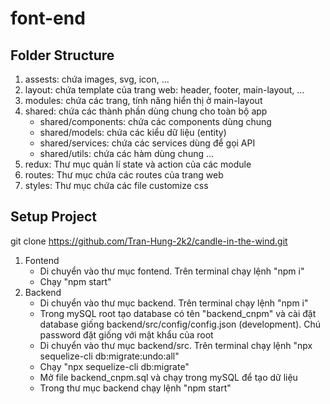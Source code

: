# font-end
## Folder Structure
1. assests: chứa images, svg, icon, ...
2. layout: chứa template của trang web: header, footer, main-layout, ...
3. modules: chứa các trang, tính năng hiển thị ở main-layout
4. shared: chứa các thành phần dùng chung cho toàn bộ app
    - shared/components: chứa các components dùng chung
    - shared/models: chứa các kiểu dữ liệu (entity)
    - shared/services: chứa các services dùng để gọi API
    - shared/utils: chứa các hàm dùng chung
    ...
5. redux: Thư mục quản lí state và action của các module
6. routes: Thư mục chứa các routes của trang web
7. styles: Thư mục chứa các file customize css

## Setup Project
git clone https://github.com/Tran-Hung-2k2/candle-in-the-wind.git
1. Fontend
    - Di chuyển vào thư mục fontend. Trên terminal chạy lệnh "npm i"
    - Chạy "npm start"
2. Backend
    - Di chuyển vào thư mục backend. Trên terminal chạy lệnh "npm i"
    - Trong mySQL root tạo database có tên "backend_cnpm" và cài đặt database giống backend/src/config/config.json (development). Chú password đặt giống với mật khẩu của root
    - Di chuyển vào thư mục backend/src. Trên terminal chạy lệnh "npx sequelize-cli db:migrate:undo:all"
    - Chạy "npx sequelize-cli db:migrate"
    - Mở file backend_cnpm.sql và chạy trong mySQL để tạo dữ liệu
    - Trong thư mục backend chạy lệnh "npm start"
